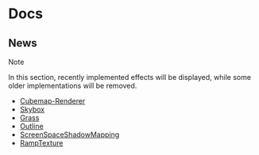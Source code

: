 # Docs

## News
> [!Note]
> 
> In this section, recently implemented effects will be displayed, while some older implementations will be removed.

- [Cubemap-Renderer](Docs/Cubemap/Cubemap-Renderer.md)
- [Skybox](Docs/Cubemap/Skybox.md)
- [Grass](Docs/Animations/VertexAnimations/Grass.md)
- [Outline](Docs/Outlines/README.md)
- [ScreenSpaceShadowMapping](Docs/ScreenSpaceShadowMapping.md)
- [RampTexture](Docs/TexEffects/RampTexture.md)
